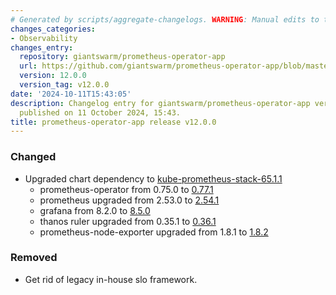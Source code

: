 ```yaml
---
# Generated by scripts/aggregate-changelogs. WARNING: Manual edits to this files will be overwritten.
changes_categories:
- Observability
changes_entry:
  repository: giantswarm/prometheus-operator-app
  url: https://github.com/giantswarm/prometheus-operator-app/blob/master/CHANGELOG.md#1200---2024-10-11
  version: 12.0.0
  version_tag: v12.0.0
date: '2024-10-11T15:43:05'
description: Changelog entry for giantswarm/prometheus-operator-app version 12.0.0,
  published on 11 October 2024, 15:43.
title: prometheus-operator-app release v12.0.0
---
```


### Changed
- Upgraded chart dependency to [kube-prometheus-stack-65.1.1](https://github.com/prometheus-community/helm-charts/releases/tag/kube-prometheus-stack-65.1.1)
  - prometheus-operator from 0.75.0 to [0.77.1](https://github.com/prometheus-operator/prometheus-operator/releases/tag/v0.77.1)
  - prometheus upgraded from 2.53.0 to [2.54.1](https://github.com/prometheus/prometheus/releases/tag/v2.54.1)
  - grafana from 8.2.0 to [8.5.0](https://github.com/grafana/helm-charts/releases/tag/grafana-8.5.0)
  - thanos ruler upgraded from 0.35.1 to [0.36.1](https://github.com/thanos-io/thanos/releases/tag/v0.36.1)
  - prometheus-node-exporter upgraded from 1.8.1 to [1.8.2](https://github.com/prometheus/node_exporter/releases/tag/v1.8.2)
### Removed
- Get rid of legacy in-house slo framework.

